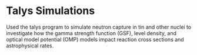 # Talys Simulations
Used the talys program to simulate neutron capture in tin and other nuclei to investigate how the gamma strength function (GSF), level density, and optical model potential (OMP) models impact reaction cross sections and astrophysical rates.
